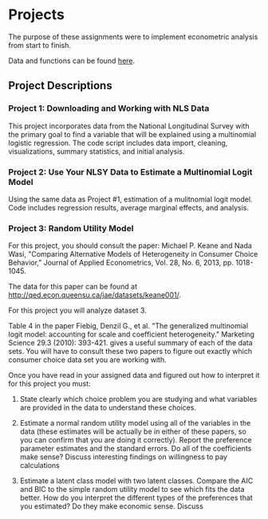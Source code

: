 # Projects

The purpose of these assignments were to implement econometric analysis from start to finish.

Data and functions can be found [here](https://github.com/samtragesser/Advanced-Econometrics-II/tree/main/data).

## Project Descriptions

### Project 1: Downloading and Working with NLS Data
This project incorporates data from the National Longitudinal Survey with the primary goal to find a variable that will be explained using a multinomial logistic regression. The code script includes data import, cleaning, visualizations, summary statistics, and initial analysis.


### Project 2: Use Your NLSY Data to Estimate a Multinomial Logit Model
Using the same data as Project #1, estimation of a mulitnomial logit model. Code includes regression results, average marginal effects, and analysis.


### Project 3: Random Utility Model


For this project, you should consult the paper: Michael P. Keane and Nada Wasi, "Comparing Alternative Models of Heterogeneity in Consumer Choice Behavior," Journal of Applied Econometrics, Vol. 28, No. 6, 2013, pp. 1018-1045.

The data for this paper can be found at http://qed.econ.queensu.ca/jae/datasets/keane001/.

For this project you will analyze dataset 3.   

Table 4 in the paper Fiebig, Denzil G., et al. "The generalized multinomial logit model: accounting for scale and coefficient heterogeneity." Marketing Science 29.3 (2010): 393-421. gives a useful summary of each of the data sets.  You will have to consult these two papers to figure out exactly which consumer choice data set you are working with.

Once you have read in your assigned data and figured out how to interpret it for this project you must:

1) State clearly which choice problem you are studying and what variables are provided in the data to understand these choices.

2) Estimate a normal random utility model using all of the variables in the data (these estimates will be actually be in either of these papers, so you can confirm that you are doing it correctly). Report the preference parameter estimates and the standard errors.  Do all of the coefficients make sense? Discuss interesting findings on willingness to pay calculations

3) Estimate a latent class model with two latent classes.  Compare the AIC and BIC to the simple random utility model to see which fits the data better.  How do you interpret the different types of the preferences that you estimated?  Do they make economic sense. Discuss
